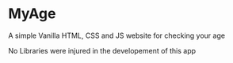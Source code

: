 # MyAge

A simple Vanilla HTML, CSS and JS website for checking your age

No Libraries were injured in the developement of this app
